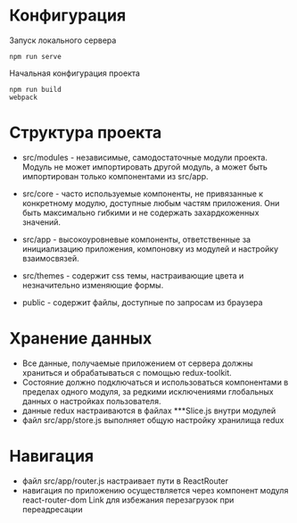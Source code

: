 # Конфигурация
Запуск локального сервера
```
npm run serve
```
Начальная конфигурация проекта
```
npm run build
webpack
```

# Структура проекта

- src/modules - независимые, самодостаточные модули проекта. Модуль не может импортировать другой модуль, а может быть импортирован только компонентами из src/app.

- src/core - часто используемые компоненты, не привязанные к конкретному модулю, доступные любым частям приложения. Они быть максимально гибкими и не содержать захардкоженных значений.

- src/app - высокоуровневые компоненты, ответственные за инициализацию приложения, компоновку из модулей и настройку взаимосвязей.

- src/themes - содержит css темы, настраивающие цвета и незначительно изменяющие формы.

- public - содержит файлы, доступные по запросам из браузера

# Хранение данных
- Все данные, получаемые приложением от сервера должны храниться и обрабатываться с помощью redux-toolkit. 
- Состояние должно подключаться и использоваться компонентами в пределах одного модуля, за редкими исключениями глобальных данных о настройках пользователя.
- данные redux настраиваются в файлах ***Slice.js внутри модулей
- файл src/app/store.js выполняет общую настройку хранилища redux

# Навигация
- файл src/app/router.js настраивает пути в ReactRouter
- навигация по приложению осуществляется через компонент модуля react-router-dom Link для избежания перезагрузок при переадресации